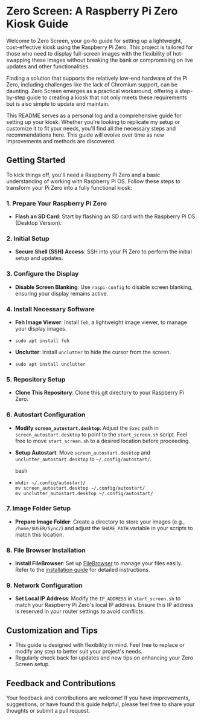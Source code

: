 
# Zero Screen: A Raspberry Pi Zero Kiosk Guide

Welcome to Zero Screen, your go-to guide for setting up a lightweight, cost-effective kiosk using the Raspberry Pi Zero. This project is tailored for those who need to display full-screen images with the flexibility of hot-swapping these images without breaking the bank or compromising on live updates and other functionalities.

Finding a solution that supports the relatively low-end hardware of the Pi Zero, including challenges like the lack of Chromium support, can be daunting. Zero Screen emerges as a practical workaround, offering a step-by-step guide to creating a kiosk that not only meets these requirements but is also simple to update and maintain.

This README serves as a personal log and a comprehensive guide for setting up your kiosk. Whether you're looking to replicate my setup or customize it to fit your needs, you'll find all the necessary steps and recommendations here. This guide will evolve over time as new improvements and methods are discovered.

## Getting Started

To kick things off, you'll need a Raspberry Pi Zero and a basic understanding of working with Raspberry Pi OS. Follow these steps to transform your Pi Zero into a fully functional kiosk:

### 1. Prepare Your Raspberry Pi Zero

-   **Flash an SD Card**: Start by flashing an SD card with the Raspberry Pi OS (Desktop Version).

### 2. Initial Setup

-   **Secure Shell (SSH) Access**: SSH into your Pi Zero to perform the initial setup and updates.

### 3. Configure the Display

-   **Disable Screen Blanking**: Use `raspi-config` to disable screen blanking, ensuring your display remains active.

### 4. Install Necessary Software

-   **Feh Image Viewer**: Install `feh`, a lightweight image viewer, to manage your display images.
    

-   `sudo apt install feh` 
    
-   **Unclutter**: Install `unclutter` to hide the cursor from the screen.
    

-   `sudo apt install unclutter` 
    

### 5. Repository Setup

-   **Clone This Repository**: Clone this git directory to your Raspberry Pi Zero.

### 6. Autostart Configuration

-   **Modify `screen_autostart.desktop`**: Adjust the `Exec` path in `screen_autostart.desktop` to point to the `start_screen.sh` script. Feel free to move `start_screen.sh` to a desired location before proceeding.
-   **Setup Autostart**: Move `screen_autostart.desktop` and `unclutter_autostart.desktop` to `~/.config/autostart/`.
    
    bash
    

-   ```
    mkdir ~/.config/autostart/
    mv screen_autostart.desktop ~/.config/autostart/
    mv unclutter_autostart.desktop ~/.config/autostart/
    ```
    

### 7. Image Folder Setup

-   **Prepare Image Folder**: Create a directory to store your images (e.g., `/home/$USER/Sync/`) and adjust the `SHARE_PATH` variable in your scripts to match this location.

### 8. File Browser Installation

-   **Install FileBrowser**: Set up [FileBrowser](https://github.com/filebrowser/filebrowser) to manage your files easily. Refer to the [installation guide](https://filebrowser.org/installation) for detailed instructions.

### 9. Network Configuration

-   **Set Local IP Address**: Modify the `IP_ADDRESS` in `start_screen.sh` to match your Raspberry Pi Zero's local IP address. Ensure this IP address is reserved in your router settings to avoid conflicts.

## Customization and Tips

-   This guide is designed with flexibility in mind. Feel free to replace or modify any step to better suit your project's needs.
-   Regularly check back for updates and new tips on enhancing your Zero Screen setup.

## Feedback and Contributions

Your feedback and contributions are welcome! If you have improvements, suggestions, or have found this guide helpful, please feel free to share your thoughts or submit a pull request.
